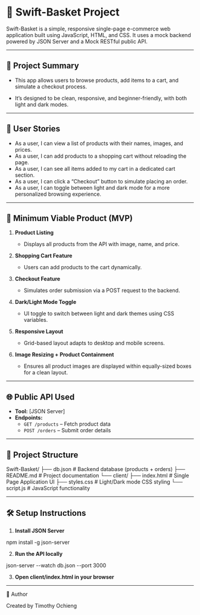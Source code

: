 # 🛒 Swift-Basket Project

Swift-Basket is a simple, responsive single-page e-commerce web application built using JavaScript, HTML, and CSS. It uses a mock backend powered by JSON Server and a Mock RESTful public API.

---

## 🧾 Project Summary

- This app allows users to browse products, add items to a cart, and simulate a checkout process. 

- It’s designed to be clean, responsive, and beginner-friendly, with both light and dark modes.

---

## 👥 User Stories

- As a user, I can view a list of products with their names, images, and prices.
- As a user, I can add products to a shopping cart without reloading the page.
- As a user, I can see all items added to my cart in a dedicated cart section.
- As a user, I can click a “Checkout” button to simulate placing an order.
- As a user, I can toggle between light and dark mode for a more personalized browsing experience.

---

## 🚀 Minimum Viable Product (MVP)

1. **Product Listing**  
   - Displays all products from the API with image, name, and price.

2. **Shopping Cart Feature**  
   - Users can add products to the cart dynamically.

3. **Checkout Feature**  
   - Simulates order submission via a POST request to the backend.

4. **Dark/Light Mode Toggle**  
   - UI toggle to switch between light and dark themes using CSS variables.

5. **Responsive Layout**  
   - Grid-based layout adapts to desktop and mobile screens.

6. **Image Resizing + Product Containment**  
   - Ensures all product images are displayed within equally-sized boxes for a clean layout.

---

## 🌐 Public API Used

- **Tool:** [JSON Server]
- **Endpoints:**
  - `GET /products` – Fetch product data
  - `POST /orders` – Submit order details

---

## 📁 Project Structure

Swift-Basket/
├── db.json # Backend database (products + orders)
├── README.md # Project documentation
└── client/
├── index.html # Single Page Application UI
├── styles.css # Light/Dark mode CSS styling
└── script.js # JavaScript functionality

---

## 🛠️ Setup Instructions

1. **Install JSON Server**  

npm install -g json-server

2. **Run the API locally**

json-server --watch db.json --port 3000

3. **Open client/index.html in your browser**
 
 ---

👤 Author

Created by Timothy Ochieng